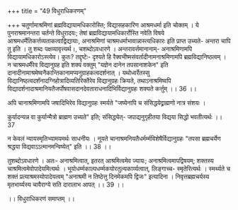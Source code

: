 +++
title = "49 विधुराधिकरणम्"

+++
चतुर्णामाश्रमिणां ब्रह्मविद्यायामधिकारोस्ति; विद्यासहकारिण आश्रमधर्मा इति चोक्तम् । ये पुनराश्रमानन्तरा चर्तन्ते विधुरादयः; तेषां ब्रह्मविद्यायामधिकार्रोस्ति नवेति विषये आश्रमधर्मेतिकर्त्तव्यताकत्वाद्विद्यायाः, अनाश्रमिणां चाश्रमधर्माभावान्नास्त्यधिकारः इति प्राप्त उच्यते- अन्तरा चापि तु इति । तु शब्दः पक्षव्यावृत्त्यर्थ।, चशब्दोऽवधारणे । अन्तरावर्त्तमानानाम्- अनाश्रमिणामपि विद्यायामधिकारोऽस्त्येव। कुतः? तद्दृष्टेः- दृश्यते हि रैक्वभीष्मसंवर्तादीनामनाश्रमिणामपि ब्रह्मविद्यानिष्ठत्वम् । न चाश्रमधर्मैरेव विद्यानुग्रह इति शक्यं वक्तुम् "यज्ञेन दानेन तपसानाशकेन" इति दानादीनामाश्रमेष्वनैकान्तिकानामप्यनुग्राहकत्वदर्शनात् । यथोध्वर्रेतस्सु विद्यानिष्ठत्वदशॅनादग्निहोत्रादिव्यतिरिक्तैरेव विद्यानुग्रहः क्रियते, तथाऽनाश्रमिष्वपि विद्यादर्शनादाश्रमानियतैजर्पोषवासदानदेवताराधनादिभिर्विद्यानुग्रहः शक्यते कर्त्तुम् ।। 36 ।।

अपि चानाश्रमिणामपि जषादिभिरेव विद्यानुग्रहः स्मर्यते "जष्येनापि च संसिद्धयेद्व्राह्मणो नात्र संशयः ।

कुर्यादन्यन्न वा कुर्यान्मैत्रो ब्राह्मण उच्यते" इति; संसिद्ध्येत्- जपाद्यनुगृहीतया विद्यया सिद्धो भवतीत्यर्थः ।। 37

न केवलं न्यायस्मृतिभ्यामयमर्थः साधनीयः । नूयते चानाश्रमनियतैधर्मर्म्मविशेषैर्विद्यानुग्रहः "तपसा ब्रह्मचर्येण श्रद्धया विद्यवाऽऽत्मानमन्विष्येत्" इति ।। 38 ।।

तुशब्दोऽवधारणे । अतः- अनाश्रमित्वात्, इतरत् आश्रमित्वमेव ज्यायः; अनाश्रमित्वमापद्विषयम्; शक्तस्य चाश्रमित्वमेवोपादेयमित्यर्थः । भूयोधर्म्मकाल्पधर्म्मकयोरतुल्यकार्य्यत्वात्, लिङ्गाच्च- स्मृतेरित्यर्थः । स्मर्थ्यते च शक्तं प्रत्याश्रमस्योपादेयत्वम् "अनाश्रमी न तिष्ठेत्तु दिनमेकमपि द्विजः" इत्यादिना । निवृत्तब्रह्मचर्यस्य मृतभार्य्यस्य चावैराग्ये सति दारालाभ आपत् ।। 39 ।।

।। विधुराधिकरणं समाप्तम् ।।